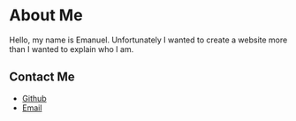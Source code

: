 # About Me

Hello, my name is Emanuel.
Unfortunately I wanted to create a website more than I wanted to explain who I am.

## Contact Me

- [Github](https://github.com/quaqqer)
- [Email](mailto:emanuel@empa.xyz)
